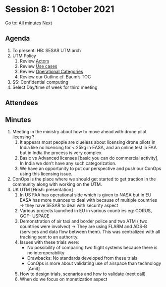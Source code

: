 # Session 8: 1 October 2021

Go to: [All minutes](../index.md) [Next](./mom-0510.md)

## Agenda

1. To present: HB: SESAR UTM arch
1. UTM Policy
	1. Review [Actors](../../../work-items/i05/#actors)
	1. Review [Use cases](../../../work-items/i05/#use-cases)
	1. Review [Operational Categories](https://utm-working-group.github.io/uarrg-risk/working-drafts/operational-categories/)
	1. Review our Outline cf. Baum’s TOC
1. SS: Confidential computing
1. Select Day/time of week for third meeting

## Attendees

## Minutes

1. Meeting in the ministry about how to move ahead with drone pilot licensing ?
   1. It appears most people are clueless about licensing drone pilots in India like no licensing for < 25kg in EASA, and an online test in FAA but in India the process is very complex.
   2. Basic vs Advanced  licenses [basic you can do commercial activity], In India we don't have any such categorization.
   3. We have an opportunity to put our perspective and push our ConOps using this licensing issue.
2. ConOps is the place where we should get started to get traction in the community along with working on the UTM.
3. UK UTM [Hrishi presentation]
   1. In US FAA has operational side which is given to NASA but in EU EASA has more nuances to deal with because of multiple countries → they have SESAR to deal with security aspect
   2. Various projects launched in EU in various countries eg: CORUS, GOF- USPACE
   3. Demonstration of air taxi and border police and two ATM ( two countries were involved) → They are using FLARM and ADS-B (services and data flow between them). This was centralized with all tracking sent to an authority.
   4. Issues with these trials were:
      - No possibility of comparing two flight systems because there is
      no interoperability
      - Drawbacks: No standards developed from these trials
      - ConOps is more about validating use of airspace than technology
      [Amit]
   5. How to design trials, scenarios and how to validate (next call)
   6. When do we focus on monetization aspect

